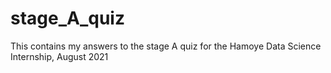 # stage_A_quiz

This contains my answers to the stage A quiz for the Hamoye Data Science Internship, August 2021
